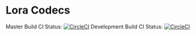 # Lora Codecs
Master Build CI Status: [![CircleCI](https://circleci.com/gh/davidparry/lora-codecs/tree/master.svg?style=svg)](https://circleci.com/gh/davidparry/lora-codecs/tree/master)
Development Build CI Status: [![CircleCI](https://circleci.com/gh/davidparry/lora-codecs/tree/development.svg?style=svg)](https://circleci.com/gh/davidparry/lora-codecs/tree/development)
